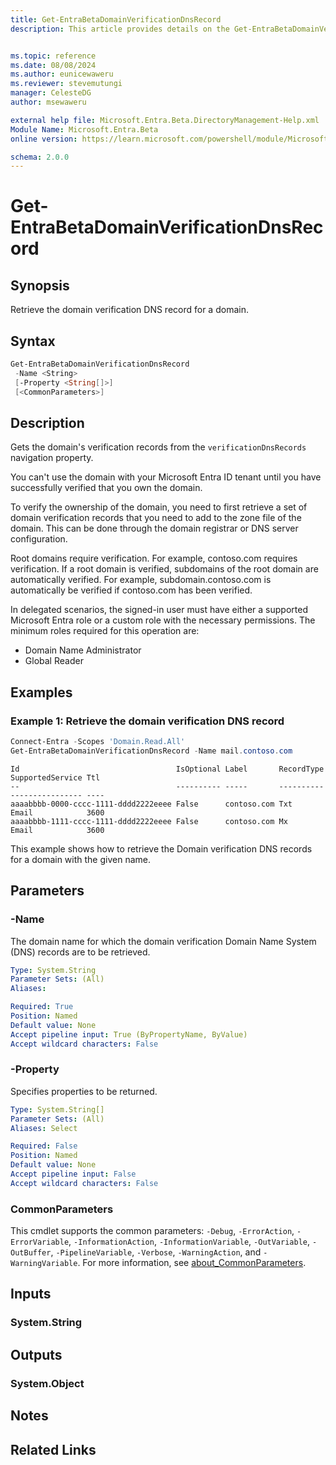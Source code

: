 ```yaml
---
title: Get-EntraBetaDomainVerificationDnsRecord
description: This article provides details on the Get-EntraBetaDomainVerificationDnsRecord command.


ms.topic: reference
ms.date: 08/08/2024
ms.author: eunicewaweru
ms.reviewer: stevemutungi
manager: CelesteDG
author: msewaweru

external help file: Microsoft.Entra.Beta.DirectoryManagement-Help.xml
Module Name: Microsoft.Entra.Beta
online version: https://learn.microsoft.com/powershell/module/Microsoft.Entra.Beta/Get-EntraBetaDomainVerificationDnsRecord

schema: 2.0.0
---
```


# Get-EntraBetaDomainVerificationDnsRecord

## Synopsis

Retrieve the domain verification DNS record for a domain.

## Syntax

```powershell
Get-EntraBetaDomainVerificationDnsRecord
 -Name <String>
 [-Property <String[]>]
 [<CommonParameters>]
```

## Description

Gets the domain's verification records from the `verificationDnsRecords` navigation property.

You can't use the domain with your Microsoft Entra ID tenant until you have successfully verified that you own the domain.

To verify the ownership of the domain, you need to first retrieve a set of domain verification records that you need to add to the zone file of the domain. This can be done through the domain registrar or DNS server configuration.

Root domains require verification. For example, contoso.com requires verification. If a root domain is verified, subdomains of the root domain are automatically verified. For example, subdomain.contoso.com is automatically be verified if contoso.com has been verified.

In delegated scenarios, the signed-in user must have either a supported Microsoft Entra role or a custom role with the necessary permissions. The minimum roles required for this operation are:

- Domain Name Administrator
- Global Reader

## Examples

### Example 1: Retrieve the domain verification DNS record

```powershell
Connect-Entra -Scopes 'Domain.Read.All'
Get-EntraBetaDomainVerificationDnsRecord -Name mail.contoso.com
```

```Output
Id                                   IsOptional Label       RecordType SupportedService Ttl
--                                   ---------- -----       ---------- ---------------- ----
aaaabbbb-0000-cccc-1111-dddd2222eeee False      contoso.com Txt        Email            3600
aaaabbbb-1111-cccc-1111-dddd2222eeee False      contoso.com Mx         Email            3600
```

This example shows how to retrieve the Domain verification DNS records for a domain with the given name.

## Parameters

### -Name

The domain name for which the domain verification Domain Name System (DNS) records are to be retrieved.

```yaml
Type: System.String
Parameter Sets: (All)
Aliases:

Required: True
Position: Named
Default value: None
Accept pipeline input: True (ByPropertyName, ByValue)
Accept wildcard characters: False
```

### -Property

Specifies properties to be returned.

```yaml
Type: System.String[]
Parameter Sets: (All)
Aliases: Select

Required: False
Position: Named
Default value: None
Accept pipeline input: False
Accept wildcard characters: False
```

### CommonParameters

This cmdlet supports the common parameters: `-Debug`, `-ErrorAction`, `-ErrorVariable`, `-InformationAction`, `-InformationVariable`, `-OutVariable`, `-OutBuffer`, `-PipelineVariable`, `-Verbose`, `-WarningAction`, and `-WarningVariable`. For more information, see [about_CommonParameters](https://go.microsoft.com/fwlink/?LinkID=113216).

## Inputs

### System.String

## Outputs

### System.Object

## Notes

## Related Links

